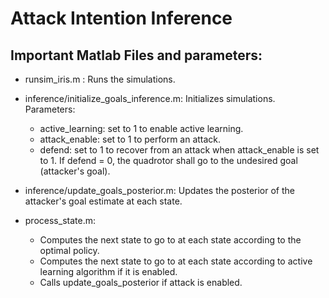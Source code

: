 # Attack Intention Inference
## Important Matlab Files and parameters:
- runsim_iris.m : Runs the simulations.

- inference/initialize_goals_inference.m: Initializes simulations.
Parameters:
     * active_learning: set to 1 to enable active learning.
     * attack_enable: set to 1 to perform an attack.
     * defend: set to 1 to recover from an attack when attack_enable is set to 1. If defend = 0, the quadrotor shall go to the undesired goal (attacker's goal).
- inference/update_goals_posterior.m: Updates the posterior of the attacker's goal estimate at each state.
- process_state.m:
     * Computes the next state to go to at each state according to the optimal policy.
     * Computes the next state to go to at each state according to active learning algorithm if it is enabled.
     * Calls update_goals_posterior if attack is enabled.
